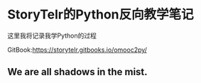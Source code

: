 # StoryTelr的Python反向教学笔记
这里我将记录我学Python的过程

GitBook:https://storytelr.gitbooks.io/omooc2py/

## We are all shadows in the mist.
